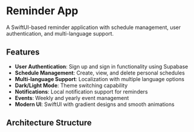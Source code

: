 # Reminder App

A SwiftUI-based reminder application with schedule management, user authentication, and multi-language support.

## Features

- **User Authentication**: Sign up and sign in functionality using Supabase
- **Schedule Management**: Create, view, and delete personal schedules
- **Multi-language Support**: Localization with multiple language options
- **Dark/Light Mode**: Theme switching capability
- **Notifications**: Local notification support for reminders
- **Events**: Weekly and yearly event management
- **Modern UI**: SwiftUI with gradient designs and smooth animations

## Architecture Structure


